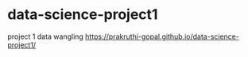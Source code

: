 # data-science-project1
project 1 data wangling
https://prakruthi-gopal.github.io/data-science-project1/
